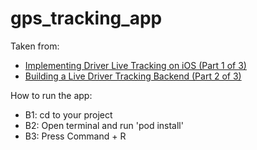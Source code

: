 # gps_tracking_app
Taken from: 
- [Implementing Driver Live Tracking on iOS (Part 1 of 3)](https://blog.afi.io/implementing-driver-live-tracking-on-ios/)
- [Building a Live Driver Tracking Backend (Part 2 of 3)](https://blog.afi.io/building-live-driver-tracking-backend/)

 How to run the app:
 - B1: cd to your project
 - B2: Open terminal and run 'pod install'
 - B3: Press Command + R
